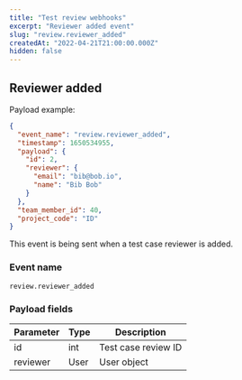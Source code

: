 ```yaml
---
title: "Test review webhooks"
excerpt: "Reviewer added event"
slug: "review.reviewer_added"
createdAt: "2022-04-21T21:00:00.000Z"
hidden: false
---
```


## Reviewer added

Payload example:

```json
{
  "event_name": "review.reviewer_added",
  "timestamp": 1650534955,
  "payload": {
    "id": 2,
    "reviewer": {
      "email": "bib@bob.io",
      "name": "Bib Bob"
    }
  },
  "team_member_id": 40,
  "project_code": "ID"
}
```

This event is being sent when a test case reviewer is added.

### Event name

`review.reviewer_added`

### Payload fields

| Parameter | Type | Description         |
|-----------|------|---------------------|
| id        | int  | Test case review ID |
| reviewer  | User | User object         |
